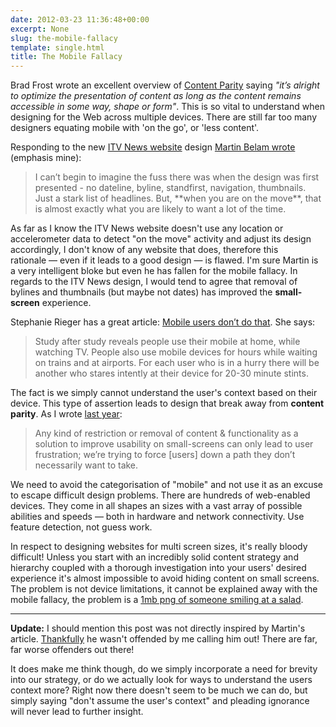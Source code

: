 ```yaml
---
date: 2012-03-23 11:36:48+00:00
excerpt: None
slug: the-mobile-fallacy
template: single.html
title: The Mobile Fallacy
---
```


Brad Frost wrote an excellent overview of [Content Parity](http://bradfrostweb.com/blog/mobile/content-parity/) saying _"it’s alright to optimize the presentation of content as long as the content remains accessible in some way, shape or form"_. This is so vital to understand when designing for the Web across multiple devices. There are still far too many designers equating mobile with 'on the go', or 'less content'.

Responding to the new [ITV News website](http://www.itv.com/news/) design [Martin Belam wrote](http://www.currybet.net/cbet_blog/2012/03/itv-news-redesign.php) (emphasis mine):


<blockquote><p>I can’t begin to imagine the fuss there was when the design was first presented - no dateline, byline, standfirst, navigation, thumbnails. Just a stark list of headlines. But, **when you are on the move**, that is almost exactly what you are likely to want a lot of the time.</p></blockquote>


As far as I know the ITV News website doesn't use any location or accelerometer data to detect "on the move" activity and adjust its design accordingly, I don't know of any website that does, therefore this rationale — even if it leads to a good design — is flawed. I'm sure Martin is a very intelligent bloke but even he has fallen for the mobile fallacy. In regards to the ITV News design, I would tend to agree that removal of bylines and thumbnails (but maybe not dates) has improved the **small-screen** experience.

Stephanie Rieger has a great article: [Mobile users don’t do that](http://stephanierieger.com/mobile-users-dont-do-that/). She says:


<blockquote><p>Study after study reveals people use their mobile at home, while watching TV. People also use mobile devices for hours while waiting on trains and at airports. For each user who is in a hurry there will be another who stares intently at their device for 20-30 minute stints.</p></blockquote>


The fact is we simply cannot understand the user's context based on their device. This type of assertion leads to design that break away from **content parity**. As I wrote [last year](/2011/09/14/what-is-mobile/):


<blockquote><p>Any kind of restriction or removal of content & functionality as a solution to improve usability on small-screens can only lead to user frustration; we’re trying to force [users] down a path they don’t necessarily want to take.</p></blockquote>


We need to avoid the categorisation of "mobile" and not use it as an excuse to escape difficult design problems. There are hundreds of web-enabled devices. They come in all shapes an sizes with a vast array of possible abilities and speeds — both in hardware and network connectivity. Use feature detection, not guess work.

In respect to designing websites for multi screen sizes, it's really bloody difficult! Unless you start with an incredibly solid content strategy and hierarchy coupled with a thorough investigation into your users' desired experience it's almost impossible to avoid hiding content on small screens. The problem is not device limitations, it cannot be explained away with the mobile fallacy, the problem is a [1mb png of someone smiling at a salad](https://twitter.com/#!/wilto/statuses/63284673723375616).


* * *


**Update:** I should mention this post was not directly inspired by Martin's article. [Thankfully](https://twitter.com/#!/currybet/status/183163262324572161) he wasn't offended by me calling him out! There are far, far worse offenders out there!

It does make me think though, do we simply incorporate a need for brevity into our strategy, or do we actually look for ways to understand the users context more? Right now there doesn't seem to be much we can do, but simply saying "don't assume the user's context" and pleading ignorance will never lead to further insight.
